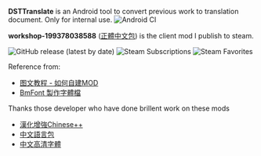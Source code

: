 **DSTTranslate** is an Android tool to convert previous work to translation document. Only for internal use. 
![Android CI](https://github.com/DolphinWing/DSTTranslate/workflows/Android%20CI/badge.svg)

**workshop-199378038588** ([正體中文包](https://steamcommunity.com/sharedfiles/filedetails/?id=1993780385)) is the client mod I publish to steam.

![GitHub release (latest by date)](https://img.shields.io/github/v/release/DolphinWing/DSTTranslate) ![Steam Subscriptions](https://img.shields.io/steam/subscriptions/1993780385) ![Steam Favorites](https://img.shields.io/steam/favorites/1993780385)

Reference from:
* [图文教程 - 如何自建MOD](https://steamcommunity.com/sharedfiles/filedetails/?id=676286328)
* [BmFont 製作字體檔](https://cwa1022.pixnet.net/blog/post/15527479)

Thanks those developer who have done brillent work on these mods
* [漢化增強Chinese++](https://steamcommunity.com/sharedfiles/filedetails/?id=1418746242)
* [中文語言包](https://steamcommunity.com/sharedfiles/filedetails/?id=367546858)
* [中文高清字體](https://steamcommunity.com/sharedfiles/filedetails/?id=678340265)
